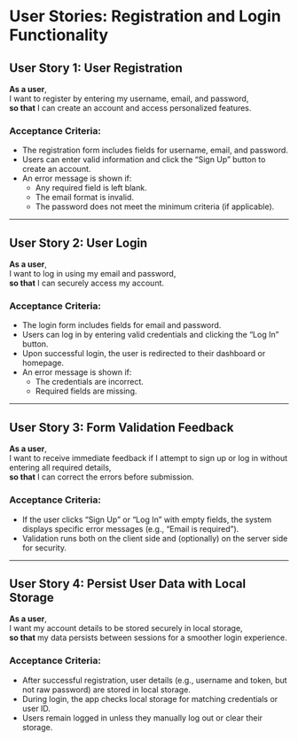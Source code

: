 # User Stories: Registration and Login Functionality

## User Story 1: User Registration

**As a user**,  
I want to register by entering my username, email, and password,  
**so that** I can create an account and access personalized features.

### Acceptance Criteria:
- The registration form includes fields for username, email, and password.
- Users can enter valid information and click the “Sign Up” button to create an account.
- An error message is shown if:
  - Any required field is left blank.
  - The email format is invalid.
  - The password does not meet the minimum criteria (if applicable).

---

## User Story 2: User Login

**As a user**,  
I want to log in using my email and password,  
**so that** I can securely access my account.

### Acceptance Criteria:
- The login form includes fields for email and password.
- Users can log in by entering valid credentials and clicking the “Log In” button.
- Upon successful login, the user is redirected to their dashboard or homepage.
- An error message is shown if:
  - The credentials are incorrect.
  - Required fields are missing.

---

## User Story 3: Form Validation Feedback

**As a user**,  
I want to receive immediate feedback if I attempt to sign up or log in without entering all required details,  
**so that** I can correct the errors before submission.

### Acceptance Criteria:
- If the user clicks “Sign Up” or “Log In” with empty fields, the system displays specific error messages (e.g., “Email is required”).
- Validation runs both on the client side and (optionally) on the server side for security.

---

## User Story 4: Persist User Data with Local Storage

**As a user**,  
I want my account details to be stored securely in local storage,  
**so that** my data persists between sessions for a smoother login experience.

### Acceptance Criteria:
- After successful registration, user details (e.g., username and token, but not raw password) are stored in local storage.
- During login, the app checks local storage for matching credentials or user ID.
- Users remain logged in unless they manually log out or clear their storage.
